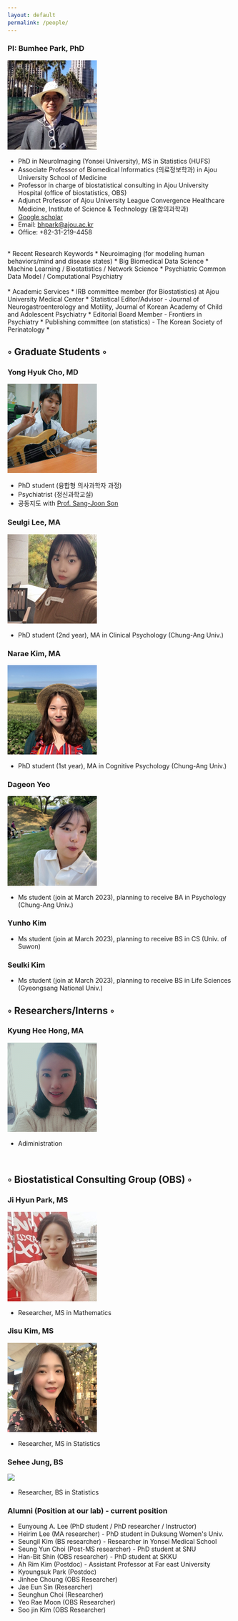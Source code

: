 ```yaml
---
layout: default
permalink: /people/
---
```


### PI: Bumhee Park, PhD

<img src="./assets/img/profe.png" style="width: 200px;"/><br>
 * PhD in NeuroImaging (Yonsei University), MS in Statistics (HUFS)
 * Associate Professor of Biomedical Informatics (의료정보학과) in Ajou University School of Medicine <br>
 * Professor in charge of biostatistical consulting in Ajou University Hospital (office of biostatistics, OBS) <br>
 * Adjunct Professor of Ajou University League Convergence Healthcare Medicine, Institute of Science & Technology (융합의과학과) <br>
 * [Google scholar](https://scholar.google.com/citations?hl=ko&user=mBLSN20AAAAJ)
 * Email: [bhpark@ajou.ac.kr](bhpark@ajou.ac.kr)<br>
 * Office: +82-31-219-4458<br>
 <br>
 * Recent Research Keywords 
   * Neuroimaging (for modeling human behaviors/mind and disease states)
   * Big Biomedical Data Science
   * Machine Learning / Biostatistics / Network Science
   * Psychiatric Common Data Model / Computational Psychiatry <br>
 <br>
 * Academic Services
   * IRB committee member (for Biostatistics) at Ajou University Medical Center
   * Statistical Editor/Advisor - Journal of Neurogastroenterology and Motility, Journal of Korean Academy of Child and Adolescent Psychiatry
   * Editorial Board Member - Frontiers in Psychiatry
   * Publishing committee (on statistics) - The Korean Society of Perinatology
   * 

## ◦ Graduate Students ◦
### Yong Hyuk Cho, MD
<img src="images/yonghyuk.png" style="width: 200px;" class="img-circle avatar;"/><br>
* PhD student (융합형 의사과학자 과정)
* Psychiatrist (정신과학교실)
* 공동지도 with [Prof. Sang-Joon Son](https://successfulaging.github.io/)

### Seulgi Lee, MA
<img src="images/seulgi.png" style="width: 200px;" class="img-circle avatar;"/><br>
* PhD student (2nd year), MA in Clinical Psychology (Chung-Ang Univ.)

### Narae Kim, MA
<img src="images/narae.png" style="width: 200px;" class="img-circle avatar;"/><br>
* PhD student (1st year), MA in Cognitive Psychology (Chung-Ang Univ.)

### Dageon Yeo
<img src="images/yeodageon.jpeg" style="width: 200px;" class="img-circle avatar;"/><br>
* Ms student (join at March 2023), planning to receive BA in Psychology (Chung-Ang Univ.)
 
### Yunho Kim 
* Ms student (join at March 2023), planning to receive BS in CS (Univ. of Suwon)

### Seulki Kim 
* Ms student (join at March 2023), planning to receive BS in Life Sciences (Gyeongsang National Univ.)

## ◦ Researchers/Interns ◦

### Kyung Hee Hong, MA
<img class="img-circle avatar" src="images/kyunghee.png" style="width: 200px;"/><br>
* Adiministration

<br>

## ◦ Biostatistical Consulting Group (OBS) ◦
 
### Ji Hyun Park, MS
<img src="images/jihyun.png" style="width: 200px;" class="img-circle avatar;"/><br>
* Researcher, MS in Mathematics

### Jisu Kim, MS
<img src="images/jisu.png" style="width: 200px;" class="img-circle avatar;"/><br>
* Researcher, MS in Statistics

### Sehee Jung, BS
<img src="images/sehee.JPEG" style="width: 200px;" class="img-circle avatar;"/><br>
* Researcher, BS in Statistics

### Alumni (Position at our lab) - current position
* Eunyoung A. Lee (PhD student / PhD researcher / Instructor)
* Heirim Lee (MA researcher) - PhD student in Duksung Women's Univ.
* Seungil Kim (BS researcher) - Researcher in Yonsei Medical School
* Seung Yun Choi (Post-MS researcher) - PhD student at SNU 
* Han-Bit Shin (OBS researcher) - PhD student at SKKU
* Ah Rim Kim (Postdoc) - Assistant Professor at Far east University
* Kyoungsuk Park (Postdoc)
* Jinhee Choung (OBS Researcher)
* Jae Eun Sin (Researcher)
* Seunghun Choi (Researcher)
* Yeo Rae Moon (OBS Researcher)
* Soo jin Kim (OBS Researcher)
